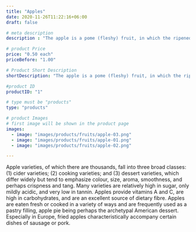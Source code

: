 ```yaml
---
title: "Apples"
date: 2020-11-26T11:22:16+06:00
draft: false

# meta description
description : "The apple is a pome (fleshy) fruit, in which the ripened ovary and surrounding tissue both become fleshy and edible."

# product Price
price: "0.50 each"
priceBefore: "1.00"

# Product Short Description
shortDescription: "The apple is a pome (fleshy) fruit, in which the ripened ovary and surrounding tissue both become fleshy and edible. "

#product ID
productID: "1"

# type must be "products"
type: "products"

# product Images
# first image will be shown in the product page
images:
  - image: "images/products/fruits/apple-03.png"
  - image: "images/products/fruits/apple-01.png"
  - image: "images/products/fruits/apple-02.png"

---
```


Apple varieties, of which there are thousands, fall into three broad classes: (1) cider varieties; (2) cooking varieties; and (3) dessert varieties, which differ widely but tend to emphasize colour, size, aroma, smoothness, and perhaps crispness and tang. Many varieties are relatively high in sugar, only mildly acidic, and very low in tannin. Apples provide vitamins A and C, are high in carbohydrates, and are an excellent source of dietary fibre. Apples are eaten fresh or cooked in a variety of ways and are frequently used as a pastry filling, apple pie being perhaps the archetypal American dessert. Especially in Europe, fried apples characteristically accompany certain dishes of sausage or pork.

